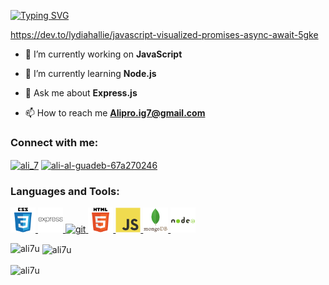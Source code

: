 [![Typing SVG](https://readme-typing-svg.demolab.com?font=Fira+Code&pause=1000&width=435&lines=Hi+%F0%9F%91%8B%2C+I'm+Ali+Al-Guaideb;+A+passionate+backend+developer+%E2%9A%A1)](https://git.io/typing-svg)

https://dev.to/lydiahallie/javascript-visualized-promises-async-await-5gke
- 🔭 I’m currently working on **JavaScript**

- 🌱 I’m currently learning **Node.js**

- 💬 Ask me about **Express.js**

- 📫 How to reach me **Alipro.ig7@gmail.com**

<h3 align="left">Connect with me:</h3>
<p align="left">
<a href="https://codepen.io/ali_7" target="blank"><img align="center" src="https://raw.githubusercontent.com/rahuldkjain/github-profile-readme-generator/master/src/images/icons/Social/codepen.svg" alt="ali_7" height="30" width="40" /></a>
<a href="https://linkedin.com/in/ali-al-guadeb-67a270246" target="blank"><img align="center" src="https://raw.githubusercontent.com/rahuldkjain/github-profile-readme-generator/master/src/images/icons/Social/linked-in-alt.svg" alt="ali-al-guadeb-67a270246" height="30" width="40" /></a>
</p>

<h3 align="left">Languages and Tools:</h3>
<p align="left"> <a href="https://www.w3schools.com/css/" target="_blank" rel="noreferrer"> <img src="https://raw.githubusercontent.com/devicons/devicon/master/icons/css3/css3-original-wordmark.svg" alt="css3" width="40" height="40"/> </a> <a href="https://expressjs.com" target="_blank" rel="noreferrer"> <img src="https://raw.githubusercontent.com/devicons/devicon/master/icons/express/express-original-wordmark.svg" alt="express" width="40" height="40"/> </a> <a href="https://git-scm.com/" target="_blank" rel="noreferrer"> <img src="https://www.vectorlogo.zone/logos/git-scm/git-scm-icon.svg" alt="git" width="40" height="40"/> </a> <a href="https://www.w3.org/html/" target="_blank" rel="noreferrer"> <img src="https://raw.githubusercontent.com/devicons/devicon/master/icons/html5/html5-original-wordmark.svg" alt="html5" width="40" height="40"/> </a> <a href="https://developer.mozilla.org/en-US/docs/Web/JavaScript" target="_blank" rel="noreferrer"> <img src="https://raw.githubusercontent.com/devicons/devicon/master/icons/javascript/javascript-original.svg" alt="javascript" width="40" height="40"/> </a> <a href="https://www.mongodb.com/" target="_blank" rel="noreferrer"> <img src="https://raw.githubusercontent.com/devicons/devicon/master/icons/mongodb/mongodb-original-wordmark.svg" alt="mongodb" width="40" height="40"/> </a> <a href="https://nodejs.org" target="_blank" rel="noreferrer"> <img src="https://raw.githubusercontent.com/devicons/devicon/master/icons/nodejs/nodejs-original-wordmark.svg" alt="nodejs" width="40" height="40"/> </a> </p>

<p><img align="left" src="https://github-readme-stats.vercel.app/api/top-langs?username=ali7u&show_icons=true&locale=en&layout=compact" alt="ali7u" /></p>

<p>&nbsp;<img align="center" src="https://github-readme-stats.vercel.app/api?username=ali7u&show_icons=true&locale=en" alt="ali7u" /></p>

<p><img align="center" src="https://github-readme-streak-stats.herokuapp.com/?user=ali7u&" alt="ali7u" /></p>
